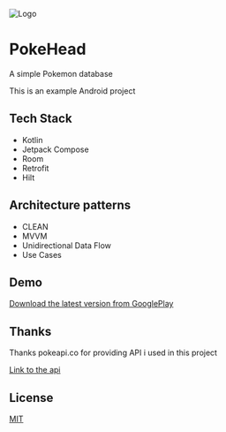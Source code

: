 
![Logo](http://www.dropbox.com/s/s9kp6qjm3hs2zgi/logo.png?raw=1)


# PokeHead

A simple Pokemon database

This is an example Android project




## Tech Stack

- Kotlin
- Jetpack Compose
- Room
- Retrofit
- Hilt


## Architecture patterns

- CLEAN
- MVVM
- Unidirectional Data Flow
- Use Cases

## Demo

[Download the latest version from GooglePlay](play.google.com/store/apps/details?id=com.umidsafarov.pokehead)


## Thanks

Thanks pokeapi.co for providing API i used in this project

[Link to the api](https://pokeapi.co)


## License

[MIT](https://choosealicense.com/licenses/mit/)

